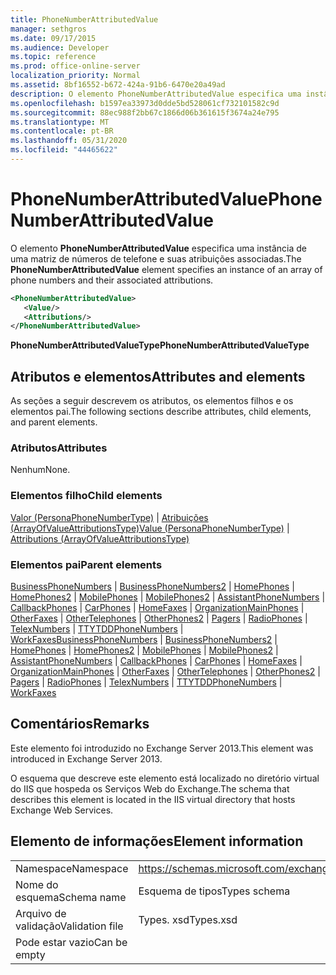 ```yaml
---
title: PhoneNumberAttributedValue
manager: sethgros
ms.date: 09/17/2015
ms.audience: Developer
ms.topic: reference
ms.prod: office-online-server
localization_priority: Normal
ms.assetid: 8bf16552-b672-424a-91b6-6470e20a49ad
description: O elemento PhoneNumberAttributedValue especifica uma instância de uma matriz de números de telefone e suas atribuições associadas.
ms.openlocfilehash: b1597ea33973d0dde5bd528061cf732101582c9d
ms.sourcegitcommit: 88ec988f2bb67c1866d06b361615f3674a24e795
ms.translationtype: MT
ms.contentlocale: pt-BR
ms.lasthandoff: 05/31/2020
ms.locfileid: "44465622"
---
```

# <a name="phonenumberattributedvalue"></a><span data-ttu-id="43267-103">PhoneNumberAttributedValue</span><span class="sxs-lookup"><span data-stu-id="43267-103">PhoneNumberAttributedValue</span></span>

<span data-ttu-id="43267-104">O elemento **PhoneNumberAttributedValue** especifica uma instância de uma matriz de números de telefone e suas atribuições associadas.</span><span class="sxs-lookup"><span data-stu-id="43267-104">The **PhoneNumberAttributedValue** element specifies an instance of an array of phone numbers and their associated attributions.</span></span> 
  
```XML
<PhoneNumberAttributedValue>
   <Value/>
   <Attributions/>
</PhoneNumberAttributedValue>
```

 <span data-ttu-id="43267-105">**PhoneNumberAttributedValueType**</span><span class="sxs-lookup"><span data-stu-id="43267-105">**PhoneNumberAttributedValueType**</span></span>
## <a name="attributes-and-elements"></a><span data-ttu-id="43267-106">Atributos e elementos</span><span class="sxs-lookup"><span data-stu-id="43267-106">Attributes and elements</span></span>

<span data-ttu-id="43267-107">As seções a seguir descrevem os atributos, os elementos filhos e os elementos pai.</span><span class="sxs-lookup"><span data-stu-id="43267-107">The following sections describe attributes, child elements, and parent elements.</span></span>
  
### <a name="attributes"></a><span data-ttu-id="43267-108">Atributos</span><span class="sxs-lookup"><span data-stu-id="43267-108">Attributes</span></span>

<span data-ttu-id="43267-109">Nenhum</span><span class="sxs-lookup"><span data-stu-id="43267-109">None.</span></span>
  
### <a name="child-elements"></a><span data-ttu-id="43267-110">Elementos filho</span><span class="sxs-lookup"><span data-stu-id="43267-110">Child elements</span></span>

<span data-ttu-id="43267-111">[Valor (PersonaPhoneNumberType)](value-personaphonenumbertype.md)  |  [Atribuições (ArrayOfValueAttributionsType)](attributions-arrayofvalueattributionstype.md)</span><span class="sxs-lookup"><span data-stu-id="43267-111">[Value (PersonaPhoneNumberType)](value-personaphonenumbertype.md) | [Attributions (ArrayOfValueAttributionsType)](attributions-arrayofvalueattributionstype.md)</span></span>
  
### <a name="parent-elements"></a><span data-ttu-id="43267-112">Elementos pai</span><span class="sxs-lookup"><span data-stu-id="43267-112">Parent elements</span></span>

<span data-ttu-id="43267-113">[BusinessPhoneNumbers](businessphonenumbers.md)  |  [BusinessPhoneNumbers2](businessphonenumbers2.md)  |  [HomePhones](homephones.md)  |  [HomePhones2](homephones2.md)  |  [MobilePhones](mobilephones.md)  |  [MobilePhones2](mobilephones2.md)  |  [AssistantPhoneNumbers](assistantphonenumbers.md)  |  [CallbackPhones](callbackphones.md)  |  [CarPhones](carphones.md)  |  [HomeFaxes](homefaxes.md)  |  [OrganizationMainPhones](organizationmainphones.md)  |  [OtherFaxes](otherfaxes.md)  |  [OtherTelephones](othertelephones.md)  |  [OtherPhones2](otherphones2.md)  |  [Pagers](pagers.md)  |  [RadioPhones](radiophones.md)  |  [TelexNumbers](telexnumbers.md)  |  [TTYTDDPhoneNumbers](ttytddphonenumbers.md)  |  [WorkFaxes](workfaxes.md)</span><span class="sxs-lookup"><span data-stu-id="43267-113">[BusinessPhoneNumbers](businessphonenumbers.md) | [BusinessPhoneNumbers2](businessphonenumbers2.md) | [HomePhones](homephones.md) | [HomePhones2](homephones2.md) | [MobilePhones](mobilephones.md) | [MobilePhones2](mobilephones2.md) | [AssistantPhoneNumbers](assistantphonenumbers.md) | [CallbackPhones](callbackphones.md) | [CarPhones](carphones.md) | [HomeFaxes](homefaxes.md) | [OrganizationMainPhones](organizationmainphones.md) | [OtherFaxes](otherfaxes.md) | [OtherTelephones](othertelephones.md) | [OtherPhones2](otherphones2.md) | [Pagers](pagers.md) | [RadioPhones](radiophones.md) | [TelexNumbers](telexnumbers.md) | [TTYTDDPhoneNumbers](ttytddphonenumbers.md) | [WorkFaxes](workfaxes.md)</span></span>
  
## <a name="remarks"></a><span data-ttu-id="43267-114">Comentários</span><span class="sxs-lookup"><span data-stu-id="43267-114">Remarks</span></span>

<span data-ttu-id="43267-115">Este elemento foi introduzido no Exchange Server 2013.</span><span class="sxs-lookup"><span data-stu-id="43267-115">This element was introduced in Exchange Server 2013.</span></span>
  
<span data-ttu-id="43267-116">O esquema que descreve este elemento está localizado no diretório virtual do IIS que hospeda os Serviços Web do Exchange.</span><span class="sxs-lookup"><span data-stu-id="43267-116">The schema that describes this element is located in the IIS virtual directory that hosts Exchange Web Services.</span></span>
  
## <a name="element-information"></a><span data-ttu-id="43267-117">Elemento de informações</span><span class="sxs-lookup"><span data-stu-id="43267-117">Element information</span></span>

|||
|:-----|:-----|
|<span data-ttu-id="43267-118">Namespace</span><span class="sxs-lookup"><span data-stu-id="43267-118">Namespace</span></span>  <br/> |https://schemas.microsoft.com/exchange/services/2006/types  <br/> |
|<span data-ttu-id="43267-119">Nome do esquema</span><span class="sxs-lookup"><span data-stu-id="43267-119">Schema name</span></span>  <br/> |<span data-ttu-id="43267-120">Esquema de tipos</span><span class="sxs-lookup"><span data-stu-id="43267-120">Types schema</span></span>  <br/> |
|<span data-ttu-id="43267-121">Arquivo de validação</span><span class="sxs-lookup"><span data-stu-id="43267-121">Validation file</span></span>  <br/> |<span data-ttu-id="43267-122">Types. xsd</span><span class="sxs-lookup"><span data-stu-id="43267-122">Types.xsd</span></span>  <br/> |
|<span data-ttu-id="43267-123">Pode estar vazio</span><span class="sxs-lookup"><span data-stu-id="43267-123">Can be empty</span></span>  <br/> ||
   

